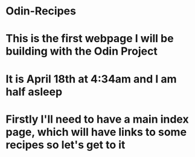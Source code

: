 # Odin-Recipes
# This is the first webpage I will be building with the Odin Project
# It is April 18th at 4:34am and I am half asleep
# Firstly I'll need to have a main index page, which will have links to some recipes so let's get to it
